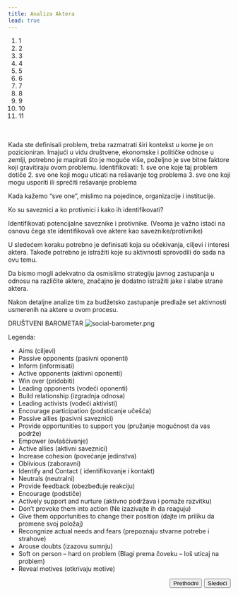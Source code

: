 ```yaml
---
title: Analiza Aktera
lead: true
---
```

<ol class="progtrckr" data-progtrckr-steps="11">
    <li class="progtrckr-done">1</li>
    <li class="progtrckr-done">2</li>
    <li class="progtrckr-done">3</li>
    <li class="progtrckr-done">4</li>
    <li class="progtrckr-done">5</li>
    <li class="progtrckr-done">6</li>
    <li class="progtrckr-done">7</li>
    <li class="progtrckr-done">8</li>
    <li class="progtrckr-todo">9</li>
    <li class="progtrckr-todo">10</li>
    <li class="progtrckr-todo">11</li>
</ol>
<br/><br/>
Kada ste definisali problem, treba razmatrati širi kontekst u kome je on pozicioniran. Imajući u vidu društvene, ekonomske i političke odnose u zemlji, potrebno je mapirati što je moguće više, poželjno je sve bitne faktore koji gravitiraju ovom problemu.
Identifikovati:
1. sve one koje taj problem dotiče
2. sve one koji mogu uticati na rešavanje tog problema
3. sve one koji mogu usporiti ili sprečiti rešavanje problema

Kada kažemo “sve one”, mislimo na pojedince, organizacije i institucije.

Ko su saveznici a ko protivnici i kako ih identifikovati?

Identifikovati potencijalne saveznike i protivnike. (Veoma je važno istaći na osnovu čega ste identifikovali ove aktere kao saveznike/protivnike)

U sledećem koraku potrebno je definisati koja su očekivanja, ciljevi i interesi aktera. Takođe potrebno je istražiti koje su aktivnosti sprovodili do sada na ovu temu.

Da bismo mogli adekvatno da osmislimo strategiju javnog zastupanja u odnosu na različite aktere, značajno je dodatno istražiti jake i slabe strane aktera.

Nakon detaljne analize tim za budžetsko zastupanje predlaže set aktivnosti usmerenih na aktere u ovom procesu.

DRUŠTVENI BAROMETAR
![social-barometer.png]({{site.baseurl}}/pages/social-barometer.png)

Legenda:
- Aims (ciljevi)
- Passive opponents (pasivni oponenti)
- Inform (informisati)
- Active opponents (aktivni oponenti)
- Win over (pridobiti)
- Leading opponents (vodeći oponenti)
- Build relationship (izgradnja odnosa)
- Leading activists (vodeći aktivisti)
- Encourage participation (podsticanje učešća)
- Passive allies (pasivni saveznici)
- Provide opportunities to support you (pružanje mogućnost da vas podrže)
- Empower (ovlašćivanje)
- Active allies (aktivni saveznici)
- Increase cohesion (povećanje jedinstva)
- Oblivious (zaboravni)
- Identify and Contact ( identifikovanje i kontakt)
- Neutrals (neutralni)
- Provide feedback (obezbeđuje reakciju)
- Encourage (podstiče)
- Actively support and nurture (aktivno podržava i pomaže razvitku)
- Don’t provoke them into action (Ne izazivajte ih da reaguju)
- Give them opportunities to change their position (dajte im priliku da promene svoj položaj)
- Recongnize actual needs and fears (prepoznaju stvarne potrebe i strahove)
- Arouse doubts (izazovu sumnju)
- Soft on person – hard on problem (Blagi prema čoveku – loš uticaj na problem)
- Reveal motives (otkrivaju motive)

<div id="next_prev_buttons" class="post-content">
    <button id="next" style="float: right;">Sledeći</button>
    <button id="prev" style="float: right; margin-right: 5px;">Prethodni</button>
</div>
